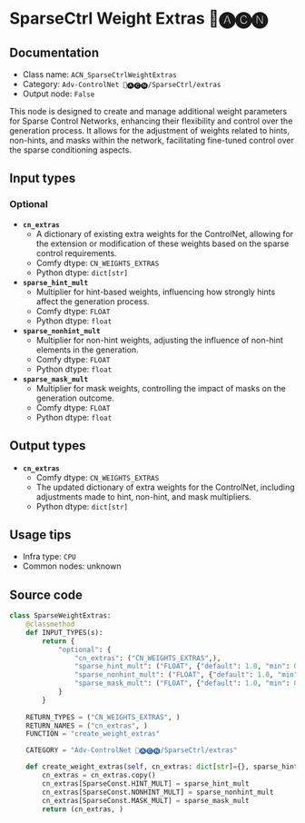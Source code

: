 # SparseCtrl Weight Extras 🛂🅐🅒🅝
## Documentation
- Class name: `ACN_SparseCtrlWeightExtras`
- Category: `Adv-ControlNet 🛂🅐🅒🅝/SparseCtrl/extras`
- Output node: `False`

This node is designed to create and manage additional weight parameters for Sparse Control Networks, enhancing their flexibility and control over the generation process. It allows for the adjustment of weights related to hints, non-hints, and masks within the network, facilitating fine-tuned control over the sparse conditioning aspects.
## Input types
### Optional
- **`cn_extras`**
    - A dictionary of existing extra weights for the ControlNet, allowing for the extension or modification of these weights based on the sparse control requirements.
    - Comfy dtype: `CN_WEIGHTS_EXTRAS`
    - Python dtype: `dict[str]`
- **`sparse_hint_mult`**
    - Multiplier for hint-based weights, influencing how strongly hints affect the generation process.
    - Comfy dtype: `FLOAT`
    - Python dtype: `float`
- **`sparse_nonhint_mult`**
    - Multiplier for non-hint weights, adjusting the influence of non-hint elements in the generation.
    - Comfy dtype: `FLOAT`
    - Python dtype: `float`
- **`sparse_mask_mult`**
    - Multiplier for mask weights, controlling the impact of masks on the generation outcome.
    - Comfy dtype: `FLOAT`
    - Python dtype: `float`
## Output types
- **`cn_extras`**
    - Comfy dtype: `CN_WEIGHTS_EXTRAS`
    - The updated dictionary of extra weights for the ControlNet, including adjustments made to hint, non-hint, and mask multipliers.
    - Python dtype: `dict[str]`
## Usage tips
- Infra type: `CPU`
- Common nodes: unknown


## Source code
```python
class SparseWeightExtras:
    @classmethod
    def INPUT_TYPES(s):
        return {
            "optional": {
                "cn_extras": ("CN_WEIGHTS_EXTRAS",),
                "sparse_hint_mult": ("FLOAT", {"default": 1.0, "min": 0.0, "max": 10.0, "step": 0.001}, ),
                "sparse_nonhint_mult": ("FLOAT", {"default": 1.0, "min": 0.0, "max": 10.0, "step": 0.001}, ),
                "sparse_mask_mult": ("FLOAT", {"default": 1.0, "min": 0.0, "max": 10.0, "step": 0.001}, ),
            }
        }
    
    RETURN_TYPES = ("CN_WEIGHTS_EXTRAS", )
    RETURN_NAMES = ("cn_extras", )
    FUNCTION = "create_weight_extras"

    CATEGORY = "Adv-ControlNet 🛂🅐🅒🅝/SparseCtrl/extras"

    def create_weight_extras(self, cn_extras: dict[str]={}, sparse_hint_mult=1.0, sparse_nonhint_mult=1.0, sparse_mask_mult=1.0):
        cn_extras = cn_extras.copy()
        cn_extras[SparseConst.HINT_MULT] = sparse_hint_mult
        cn_extras[SparseConst.NONHINT_MULT] = sparse_nonhint_mult
        cn_extras[SparseConst.MASK_MULT] = sparse_mask_mult
        return (cn_extras, )

```
